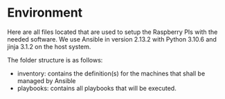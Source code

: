 # Environment

Here are all files located that are used to setup the Raspberry PIs with the needed software.
We use Ansible in version 2.13.2 with Python 3.10.6 and jinja 3.1.2 on the host system.

The folder structure is as follows:

- inventory: contains the definition(s) for the machines that shall be managed by Ansible
- playbooks: contains all playbooks that will be executed.
